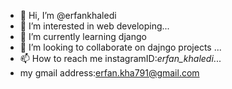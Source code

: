 - 👋 Hi, I’m @erfankhaledi
- 👀 I’m interested in web developing...
- 🌱 I’m currently learning django
- 💞️ I’m looking to collaborate on dajngo projects ...
- 📫 How to reach me instagramID:_erfan_khaledi_...
- my gmail address:erfan.kha791@gmail.com
<!---
erfankhaledi/erfankhaledi is a ✨ special ✨ repository because its `README.md` (this file) appears on your GitHub profile.
You can click the Preview link to take a look at your changes.
--->
